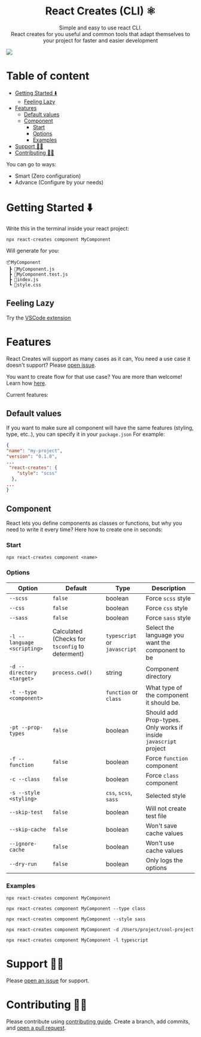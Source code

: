 <p align="center">
  <p align="center">
    <h1 align="center">
      React Creates (CLI) ⚛️
    </h1>
 </p>
  <p align="center">
Simple and easy to use react CLI.
 <br />
React creates for you useful and common tools that adapt themselves to your project for faster and easier development
 </p>
<img src="https://github.com/tzachbon/react-creates/raw/master/packages/react-creates/screencast.gif">
</p>

# Table of content

- [Getting Started ⬇️](#getting-started-)
  - [Feeling Lazy](#feeling-lazy)
- [Features](#features)
  - [Default values](#default-values)
  - [Component](#component)
    - [Start](#start)
    - [Options](#options)
    - [Examples](#examples)
- [Support 👨‍🔧](#support-)
- [Contributing 👩‍💻](#contributing-)

You can go to ways:

- Smart (Zero configuration)
- Advance (Configure by your needs)

# Getting Started ⬇️

Write this in the terminal inside your react project:

`npx react-creates component MyComponent`

Will generate for you:

```
📦MyComponent
 ┣ 📜MyComponent.js
 ┣ 📜MyComponent.test.js
 ┣ 📜index.js
 ┗ 📜style.css
```

## Feeling Lazy

Try the [VSCode extension](https://marketplace.visualstudio.com/items?itemName=TzachBonfil.react-creates-vsc)

# Features

React Creates will support as many cases as it can, You need a use case it doesn't support? Please [open issue](https://github.com/tzachbon/react-creates/issues/new).

You want to create flow for that use case? You are more than welcome! Learn how [here](#contributing-👩‍💻).

Current features:

## Default values

If you want to make sure all component will have the same features (styling, type, etc..), you can specify it in your `package.json`
For example:

```json
{
"name": "my-project",
"version": "0.1.0",
...
 "react-creates": {
    "style": "scss"
  },
...
}
```

## Component

React lets you define components as classes or functions, but why you need to write it every time?
Here how to create one in seconds:

### Start

`npx react-creates component <name>`

### Options

| Option                      | Default                                         | Type                         | Description                                                      |
| --------------------------- | ----------------------------------------------- | ---------------------------- | ---------------------------------------------------------------- |
| `--scss`                    | `false`                                         | boolean                      | Force `scss` style                                               |
| `--css`                     | `false`                                         | boolean                      | Force `css` style                                                |
| `--sass`                    | `false`                                         | boolean                      | Force `sass` style                                               |
| `-l --language <scripting>` | Calculated (Checks for `tsconfig` to determent) | `typescript` or `javascript` | Select the language you want the component to be                 |
| `-d --directory <target>`   | `process.cwd()`                                 | string                       | Component directory                                              |
| `-t --type <component>`     |                                                 | `function` or `class`        | What type of the component it should be.                         |
| `-pt --prop-types`          | `false`                                         | boolean                      | Should add Prop-types. Only works if inside `javascript` project |
| `-f --function`             | `false`                                         | boolean                      | Force `function` component                                       |
| `-c --class`                | `false`                                         | boolean                      | Force `class` component                                          |
| `-s --style <styling>`      |                                                 | `css`, `scss`, `sass`        | Selected style                                                   |
| `--skip-test`               | `false`                                         | boolean                      | Will not create test file                                        |
| `--skip-cache`              | `false`                                         | boolean                      | Won't save cache values                                          |
| `--ignore-cache`            | `false`                                         | boolean                      | Won't use cache values                                           |
| `--dry-run`                 | `false`                                         | boolean                      | Only logs the options                                            |

### Examples

`npx react-creates component MyComponent`

`npx react-creates component MyComponent --type class`

`npx react-creates component MyComponent --style sass`

`npx react-creates component MyComponent -d /Users/project/cool-project`

`npx react-creates component MyComponent -l typescript`

# Support 👨‍🔧

Please [open an issue](https://github.com/tzachbon/react-creates/issues/new) for support.

# Contributing 👩‍💻

Please contribute using [contributing guide](../../CONTRIBUTING.md). Create a branch, add commits, and [open a pull request](https://github.com/tzachbon/react-creates/compare/).
